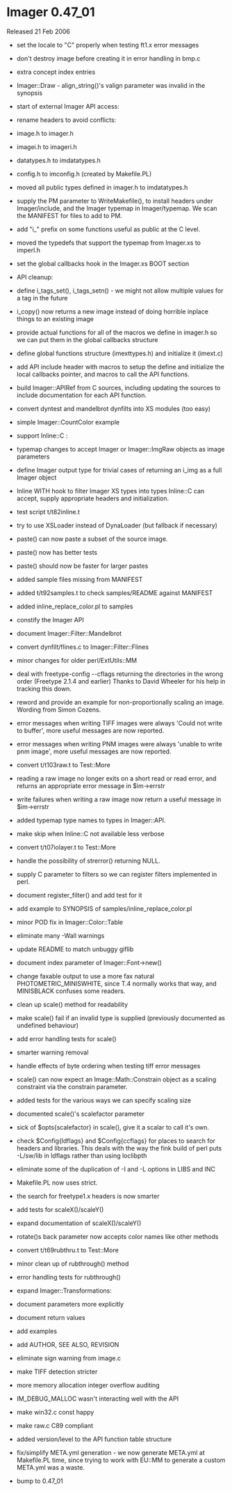 # Imager 0.47_01

Released 21 Feb 2006

- set the locale to "C" properly when testing ft1.x error messages

- don't destroy image before creating it in error handling in bmp.c

- extra concept index entries

- Imager::Draw - align_string()'s valign parameter was invalid in the   synopsis

- start of external Imager API access:

- rename headers to avoid conflicts:

- image.h to imager.h

- imagei.h to imageri.h

- datatypes.h to imdatatypes.h

- config.h to imconfig.h (created by Makefile.PL)

- moved all public types defined in imager.h to imdatatypes.h

- supply the PM parameter to WriteMakefile(), to install headers   under Imager/include, and the Imager typemap in Imager/typemap.  We scan the MANIFEST for files to add to PM.

- add "i_" prefix on some functions useful as public at the C level.

- moved the typedefs that support the typemap from Imager.xs to   imperl.h

- set the global callbacks hook in the Imager.xs BOOT section

- API cleanup:

- define i_tags_set(), i_tags_setn() - we might not allow multiple   values for a tag in the future

- i_copy() now returns a new image instead of doing horrible inplace  things to an existing image

- provide actual functions for all of the macros we define in imager.h  so we can put them in the global callbacks structure

- define global functions structure (imexttypes.h)  and initialize it (imext.c)

- add API include header with macros to setup the define and  initialize the local callbacks pointer, and macros to call the API  functions.

- build Imager::APIRef from C sources, including updating the sources  to include documentation for each API function.

- convert dyntest and mandelbrot dynfilts into XS modules (too easy)

- simple Imager::CountColor example

- support Inline::C :

- typemap changes to accept Imager or Imager::ImgRaw objects as   image parameters

- define Imager output type for trivial cases of returning an i_img as  a full Imager object

- Inline WITH hook to filter Imager XS types into types Inline::C can  accept, supply appropriate headers and initialization.

- test script t/t82inline.t

- try to use XSLoader instead of DynaLoader (but fallback if necessary)

- paste() can now paste a subset of the source image.

- paste() now has better tests

- paste() should now be faster for larger pastes

- added sample files missing from MANIFEST

- added t/t92samples.t to check samples/README against MANIFEST

- added inline_replace_color.pl to samples

- constify the Imager API

- document Imager::Filter::Mandelbrot

- convert dynfilt/flines.c to Imager::Filter::Flines

- minor changes for older perl/ExtUtils::MM

- deal with freetype-config --cflags returning the directories  in the wrong order (Freetype 2.1.4 and earlier)  Thanks to David Wheeler for his help in tracking this down.

- reword and provide an example for non-proportionally scaling an  image.  Wording from Simon Cozens.

- error messages when writing TIFF images were always   'Could not write to buffer', more useful messages are now reported.

- error messages when writing PNM images were always  'unable to write pnm image', more useful messages are now reported.

- convert t/t103raw.t to Test::More

- reading a raw image no longer exits on a short read or read error,  and returns an appropriate error message in $im->errstr

- write failures when writing a raw image now return a useful  message in $im->errstr

- added typemap type names to types in Imager::API.

- make skip when Inline::C not available less verbose

- convert t/t07iolayer.t to Test::More

- handle the possibility of strerror() returning NULL.

- supply C<imager> parameter to filters so we can register filters  implemented in perl.

- document register_filter() and add test for it

- add example to SYNOPSIS of samples/inline_replace_color.pl

- minor POD fix in Imager::Color::Table

- eliminate many -Wall warnings

- update README to match unbuggy giflib

- document index parameter of Imager::Font->new()

- change faxable output to use a more fax natural PHOTOMETRIC_MINISWHITE,   since T.4 normally works that way, and MINISBLACK confuses some readers.

- clean up scale() method for readability

- make scale() fail if an invalid type is supplied (previously  documented as undefined behaviour)

- add error handling tests for scale()

- smarter warning removal

- handle effects of byte ordering when testing tiff error messages

- scale() can now expect an Image::Math::Constrain object as a scaling  constraint via the constrain parameter.

- added tests for the various ways we can specify scaling size

- documented scale()'s scalefactor parameter

- sick of $opts{scalefactor} in scale(), give it a scalar to call it's  own.

- check $Config{ldflags} and $Config{ccflags} for places to search for  headers and libraries.  This deals with the way the fink build of perl  puts -L/sw/lib in ldflags rather than using loclibpth

- eliminate some of the duplication of -I and -L options in LIBS and INC

- Makefile.PL now uses strict.

- the search for freetype1.x headers is now smarter

- add tests for scaleX()/scaleY()

- expand documentation of scaleX()/scaleY()

- rotate()s back parameter now accepts color names like other methods

- convert t/t69rubthru.t to Test::More

- minor clean up of rubthrough() method

- error handling tests for rubthrough()

- expand Imager::Transformations:

- document parameters more explicitly

- document return values

- add examples

- add AUTHOR, SEE ALSO, REVISION

- eliminate sign warning from image.c

- make TIFF detection stricter

- more memory allocation integer overflow auditing

- IM_DEBUG_MALLOC wasn't interacting well with the API

- make win32.c const happy

- make raw.c C89 compliant

- added version/level to the API function table structure

- fix/simplify META.yml generation - we now generate META.yml at  Makefile.PL time, since trying to work with EU::MM to generate a   custom META.yml was a waste.

- bump to 0.47_01